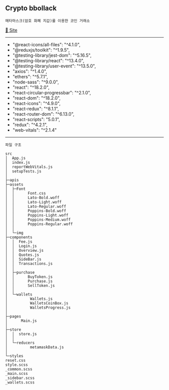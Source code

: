 ## Crypto bbollack
`메타마스크(암호 화폐 지갑)를 이용한 코인 거래소`

[🔗 Site](https://devwoodie.github.io/crypto-bbollack/) <br/>

---

- "@react-icons/all-files": "^4.1.0",
- "@reduxjs/toolkit": "^1.9.5",
- "@testing-library/jest-dom": "^5.16.5",
- "@testing-library/react": "^13.4.0",
- "@testing-library/user-event": "^13.5.0",
- "axios": "^1.4.0",
- "ethers": "^5.7.1",
- "node-sass": "^9.0.0",
- "react": "^18.2.0",
- "react-circular-progressbar": "^2.1.0",
- "react-dom": "^18.2.0",
- "react-icons": "^4.9.0",
- "react-redux": "^8.1.1",
- "react-router-dom": "^6.13.0",
- "react-scripts": "5.0.1",
- "redux": "^4.2.1",
- "web-vitals": "^2.1.4"

---

`파일 구조`
```angular2html
src
│  App.js
│  index.js
│  reportWebVitals.js
│  setupTests.js
│
├─apis
├─assets
│  ├─Font
│  │      Font.css
│  │      Lato-Bold.woff
│  │      Lato-Light.woff
│  │      Lato-Regular.woff
│  │      Poppins-Bold.woff
│  │      Poppins-Light.woff
│  │      Poppins-Medium.woff
│  │      Poppins-Regular.woff
│  │
│  └─img
├─components
│  │  Fee.js
│  │  Login.js
│  │  Overview.js
│  │  Quotes.js
│  │  SideBar.js
│  │  Transactions.js
│  │
│  ├─purchase
│  │      BuyToken.js
│  │      Purchase.js
│  │      SellToken.js
│  │
│  └─wallets
│          Wallets.js
│          WalletsCoinBox.js
│          WalletsProgress.js
│
├─pages
│      Main.js
│
├─store
│  │  store.js
│  │
│  └─reducers
│          metamaskData.js
│
└─styles
reset.css
style.scss
_common.scss
_main.scss
_sidebar.scss
_wallets.scss

```